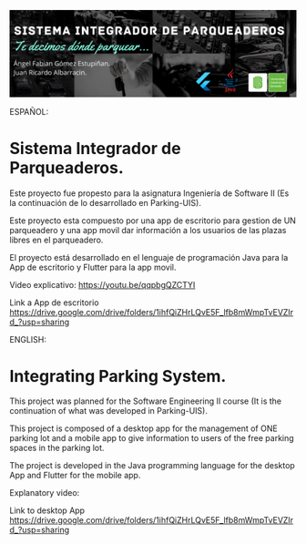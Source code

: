 ![Banner Sistema Integrador de Paqueaderos](banner.png)

ESPAÑOL:
# Sistema Integrador de Parqueaderos.

Este proyecto fue propesto para la asignatura Ingeniería de Software II (Es la continuación de lo desarrollado en Parking-UIS).

Este proyecto esta compuesto por una app de escritorio para gestion de UN parqueadero y una app movil dar información a los usuarios de las plazas libres en el parqueadero.

El proyecto está desarrollado en el lenguaje de programación Java para la App de escritorio y Flutter para la app movil.

Video explicativo: https://youtu.be/qqpbgQZCTYI

Link a App de escritorio https://drive.google.com/drive/folders/1ihfQiZHrLQvE5F_lfb8mWmpTvEVZIrd_?usp=sharing



ENGLISH:
# Integrating Parking System.

This project was planned for the Software Engineering II course (It is the continuation of what was developed in Parking-UIS).

This project is composed of a desktop app for the management of ONE parking lot and a mobile app to give information to users of the free parking spaces in the parking lot.

The project is developed in the Java programming language for the desktop App and Flutter for the mobile app.

Explanatory video:

Link to desktop App https://drive.google.com/drive/folders/1ihfQiZHrLQvE5F_lfb8mWmpTvEVZIrd_?usp=sharing

